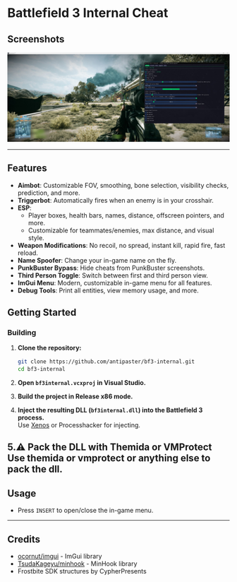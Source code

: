 # Battlefield 3 Internal Cheat



## Screenshots


![yea](resources/screenshot.jpg)

---
## Features

- **Aimbot**: Customizable FOV, smoothing, bone selection, visibility checks, prediction, and more.
- **Triggerbot**: Automatically fires when an enemy is in your crosshair.
- **ESP**:  
  - Player boxes, health bars, names, distance, offscreen pointers, and more.
  - Customizable for teammates/enemies, max distance, and visual style.
- **Weapon Modifications**: No recoil, no spread, instant kill, rapid fire, fast reload.
- **Name Spoofer**: Change your in-game name on the fly.
- **PunkBuster Bypass**: Hide cheats from PunkBuster screenshots.
- **Third Person Toggle**: Switch between first and third person view.
- **ImGui Menu**: Modern, customizable in-game menu for all features.
- **Debug Tools**: Print all entities, view memory usage, and more.



## Getting Started



### Building

1. **Clone the repository:**
   ```bash
   git clone https://github.com/antipaster/bf3-internal.git
   cd bf3-internal
   ```

2. **Open `bf3internal.vcxproj` in Visual Studio.**

3. **Build the project in Release x86 mode.**

4. **Inject the resulting DLL (`bf3internal.dll`) into the Battlefield 3 process.**  
   Use [Xenos](https://github.com/DarthTon/Xenos) or Processhacker for injecting.

5.⚠️ **Pack the DLL with Themida or VMProtect**
   Use themida or vmprotect or anything else to pack the dll.
---

## Usage

- Press `INSERT` to open/close the in-game menu.




---

## Credits
- [ocornut/imgui](https://github.com/ocornut/imgui) - ImGui library
- [TsudaKageyu/minhook](https://github.com/TsudaKageyu/minhook) - MinHook library
- Frostbite SDK structures by CypherPresents

